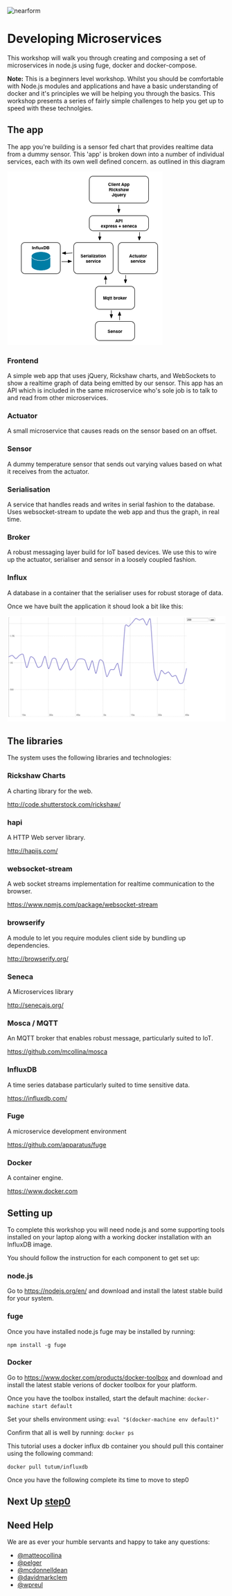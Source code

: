 ![nearform](https://rawgit.com/nearform/msworkshop/master/assets/banner.svg)

# Developing Microservices
This workshop will walk you through creating and composing a set of
microservices in node.js using fuge, docker and docker-compose.

__Note:__ This is a beginners level workshop. Whilst you should be comfortable
with Node.js modules and applications and have a basic understanding of docker
and it's principles we will be helping you through the basics. This workshop presents a series of fairly simple challenges to help you get up to speed with these technolgies.

## The app
The app you're building is a sensor fed chart that provides realtime
data from a dummy sensor. This 'app' is broken down into a number of
individual services, each with its own well defined concern. as outlined in this diagram

![image](./docs/target.png)

### Frontend
A simple web app that uses jQuery, Rickshaw charts, and WebSockets to show
a realtime graph of data being emitted by our sensor. This app has an API
which is included in the same microservice who's sole job is to talk to
and read from other microservices.

### Actuator
A small microservice that causes reads on the sensor based on an offset.

### Sensor
A dummy temperature sensor that sends out varying values based on what it
receives from the actuator.

### Serialisation
A service that handles reads and writes in serial fashion to the database. Uses
websocket-stream to update the web app and thus the graph, in real time.

### Broker
A robust messaging layer build for IoT based devices. We use this to wire up
the actuator, serialiser and sensor in a loosely coupled fashion.

### Influx
A database in a container that the serialiser uses for robust storage of data.

Once we have built the application it shoud look a bit like this:

![image](./docs/screen.png)

## The libraries

The system uses the following libraries and technologies:

### Rickshaw Charts
A charting library for the web.

http://code.shutterstock.com/rickshaw/

### hapi
A HTTP Web server library.

http://hapijs.com/

### websocket-stream
A web socket streams implementation for realtime communication to the browser.

https://www.npmjs.com/package/websocket-stream

### browserify
A module to let you require modules client side by bundling up dependencies.

http://browserify.org/

### Seneca
A Microservices library

http://senecajs.org/

### Mosca / MQTT
An MQTT broker that enables robust message, particularly suited to IoT.

https://github.com/mcollina/mosca

### InfluxDB
A time series database particularly suited to time sensitive data.

https://influxdb.com/

### Fuge
A microservice development environment

https://github.com/apparatus/fuge

### Docker
A container engine.

https://www.docker.com

## Setting up
To complete this workshop you will need node.js and some supporting tools installed on your laptop along with a working docker installation with an InfluxDB image.

You should follow the instruction for each component to get set up:

### node.js
Go to https://nodejs.org/en/ and download and install the latest stable build for your system.

### fuge
Once you have installed node.js fuge may be installed by running:
```
npm install -g fuge
```

### Docker
Go to https://www.docker.com/products/docker-toolbox and download and install the latest stable verions of docker toolbox for your platform.

Once you have the toolbox installed, start the default machine: `docker-machine start default`

Set your shells environment using: `eval "$(docker-machine env default)"`

Confirm that all is well by running: `docker ps`

This tutorial uses a docker influx db container you should pull this container using the following command:

```
docker pull tutum/influxdb
```
Once you have the following complete its time to move to step0

## Next Up [step0](./step0/README.md)

## Need Help
We are as ever your humble servants and happy to take any questions:

- [@matteocollina](https://twitter.com/matteocollina)
- [@pelger](https://twitter.com/pelger)
- [@mcdonnelldean](https://twitter.com/mcdonnelldean)
- [@davidmarkclem](https://twitter.com/davidmarkclem)
- [@wpreul](https://twitter.com/wpreul)

[Docker Cheat Sheet]: https://github.com/wsargent/docker-cheat-sheet
